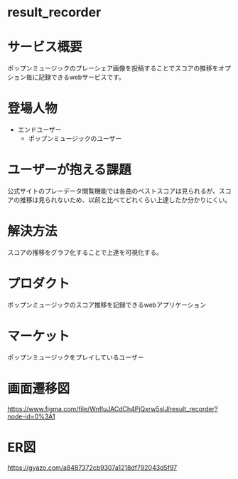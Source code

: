 # result_recorder
# サービス概要
ポップンミュージックのプレーシェア画像を投稿することでスコアの推移をオプション毎に記録できるwebサービスです。
# 登場人物
* エンドユーザー
  * ポップンミュージックのユーザー
# ユーザーが抱える課題
公式サイトのプレーデータ閲覧機能では各曲のベストスコアは見られるが、スコアの推移は見られないため、以前と比べてどれくらい上達したか分かりにくい。
# 解決方法
スコアの推移をグラフ化することで上達を可視化する。
# プロダクト
ポップンミュージックのスコア推移を記録できるwebアプリケーション
# マーケット
ポップンミュージックをプレイしているユーザー
# 画面遷移図
https://www.figma.com/file/WnfluJACdCh4PjQxrw5slJ/result_recorder?node-id=0%3A1
# ER図
https://gyazo.com/a8487372cb9307a1218df792043d5f97